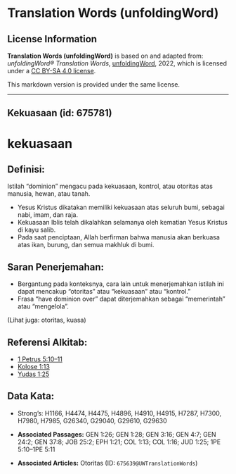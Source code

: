 # Translation Words (unfoldingWord)

## License Information

**Translation Words (unfoldingWord)** is based on and adapted from: _unfoldingWord® Translation Words_, [unfoldingWord](https://unfoldingword.org/utw), 2022, which is licensed under a [CC BY-SA 4.0 license](https://creativecommons.org/licenses/by-sa/4.0/legalcode.en).

This markdown version is provided under the same license.



--------------------------------

## Kekuasaan (id: 675781)

kekuasaan
=========

Definisi:
---------

Istilah “dominion” mengacu pada kekuasaan, kontrol, atau otoritas atas manusia, hewan, atau tanah.

* Yesus Kristus dikatakan memiliki kekuasaan atas seluruh bumi, sebagai nabi, imam, dan raja.
* Kekuasaan Iblis telah dikalahkan selamanya oleh kematian Yesus Kristus di kayu salib.
* Pada saat penciptaan, Allah berfirman bahwa manusia akan berkuasa atas ikan, burung, dan semua makhluk di bumi.

Saran Penerjemahan:
-------------------

* Bergantung pada konteksnya, cara lain untuk menerjemahkan istilah ini dapat mencakup “otoritas” atau “kekuasaan” atau “kontrol.”
* Frasa “have dominion over” dapat diterjemahkan sebagai “memerintah” atau “mengelola”.

(Lihat juga: otoritas, kuasa)

Referensi Alkitab:
------------------

* [1 Petrus 5:10–11](https://ref.ly/1Pet0:0)
* [Kolose 1:13](https://ref.ly/Col1:13)
* [Yudas 1:25](https://ref.ly/Jude1:25)

Data Kata:
----------

* Strong’s: H1166, H4474, H4475, H4896, H4910, H4915, H7287, H7300, H7980, H7985, G26340, G29040, G29610, G29630

* **Associated Passages:** GEN 1:26; GEN 1:28; GEN 3:16; GEN 4:7; GEN 24:2; GEN 37:8; JOB 25:2; EPH 1:21; COL 1:13; COL 1:16; JUD 1:25; 1PE 5:10–1PE 5:11
* **Associated Articles:** Otoritas (ID: `675639@UWTranslationWords`)


